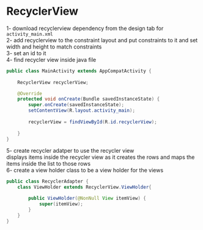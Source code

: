 # RecyclerView  
1- download recyclerview dependency from the design tab for `activity_main.xml`  
2- add recyclerview to the constraint layout and put constraints to it and set width and height to match constraints  
3- set an id to it  
4- find recycler view inside java file  
```java 
public class MainActivity extends AppCompatActivity {
    
    RecyclerView recyclerView;

    @Override
    protected void onCreate(Bundle savedInstanceState) {
        super.onCreate(savedInstanceState);
        setContentView(R.layout.activity_main);
        
        recyclerView = findViewById(R.id.recyclerView);
        
    }
}
```
5- create recycler adatper to use the recycler view  
displays items inside the recycler view as it creates the rows and maps the items inside the list to those rows  
6- create a view holder class to be a view holder for the views 
```java
public class RecyclerAdapter {
    class ViewHolder extends RecyclerView.ViewHolder{

        public ViewHolder(@NonNull View itemView) {
            super(itemView);
        }
    }
}
```


